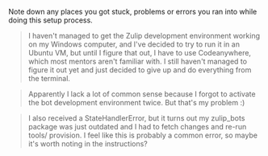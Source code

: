 Note down any places you got stuck, problems or errors you ran into while
doing this setup process.

> I haven't managed to get the Zulip development environment working on my
Windows computer, and I've decided to try to run it in an Ubuntu VM, but
until I figure that out, I have to use Codeanywhere, which most mentors
aren't familiar with. I still haven't managed to figure it out yet and just
decided to give up and do everything from the terminal.

> Apparently I lack a lot of common sense because I forgot to activate the
bot development environment twice. But that's my problem :)

> I also received a StateHandlerError, but it turns out my zulip_bots
package was just outdated and I had to fetch changes and re-run tools/
provision. I feel like this is probably a common error, so maybe it's worth
noting in the instructions?